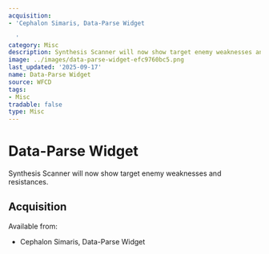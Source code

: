 ```yaml
---
acquisition:
- 'Cephalon Simaris, Data-Parse Widget

  '
category: Misc
description: Synthesis Scanner will now show target enemy weaknesses and resistances.
image: ../images/data-parse-widget-efc9760bc5.png
last_updated: '2025-09-17'
name: Data-Parse Widget
source: WFCD
tags:
- Misc
tradable: false
type: Misc
---
```


# Data-Parse Widget

Synthesis Scanner will now show target enemy weaknesses and resistances.

## Acquisition

Available from:
- Cephalon Simaris, Data-Parse Widget


